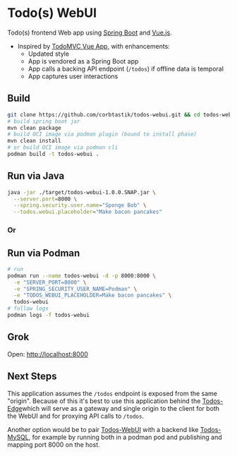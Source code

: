 # Todo(s) WebUI

Todo(s) frontend Web app using [Spring Boot](https://spring.io/projects/spring-boot) and [Vue.js](https://vuejs.org/).

* Inspired by [TodoMVC Vue App](http://todomvc.com/examples/vue/), with enhancements:
  * Updated style
  * App is vendored as a Spring Boot app
  * App calls a backing API endpoint (`/todos`) if offline data is temporal
  * App captures user interactions

## Build

```bash
git clone https://github.com/corbtastik/todos-webui.git && cd todos-webui
# build spring boot jar
mvn clean package
# build OCI image via podman plugin (bound to install phase)
mvn clean install
# or build OCI image via podman cli
podman build -t todos-webui .
```

## Run via Java

```bash
java -jar ./target/todos-webui-1.0.0.SNAP.jar \
  --server.port=8000 \
  --spring.security.user.name="Sponge Bob" \
  --todos.webui.placeholder="Make bacon pancakes"
```

### Or

## Run via Podman

```bash
# run
podman run --name todos-webui -d -p 8000:8000 \
  -e "SERVER_PORT=8000" \
  -e "SPRING_SECURITY_USER_NAME=Podman" \
  -e "TODOS_WEBUI_PLACEHOLDER=Make bacon pancakes" \
  todos-webui
# follow logs
podman logs -f todos-webui
```

## Grok

Open: [http://localhost:8000](http://localhost:8080)

## Next Steps

This application assumes the `/todos` endpoint is exposed from the same "origin". Because of this it's best to use this application behind the [Todos-Edge](https://github.com/corbtastik/todos-edge)which will serve as a gateway and single origin to the client for both the WebUI and for proxying API calls to `/todos`.

Another option would be to pair [Todos-WebUI](https://github.com/corbtastik/todos-webui) with a backend like [Todos-MySQL](https://github.com/corbtastik/todos-mysql), for example by running both in a podman pod and publishing and mapping port 8000 on the host.
